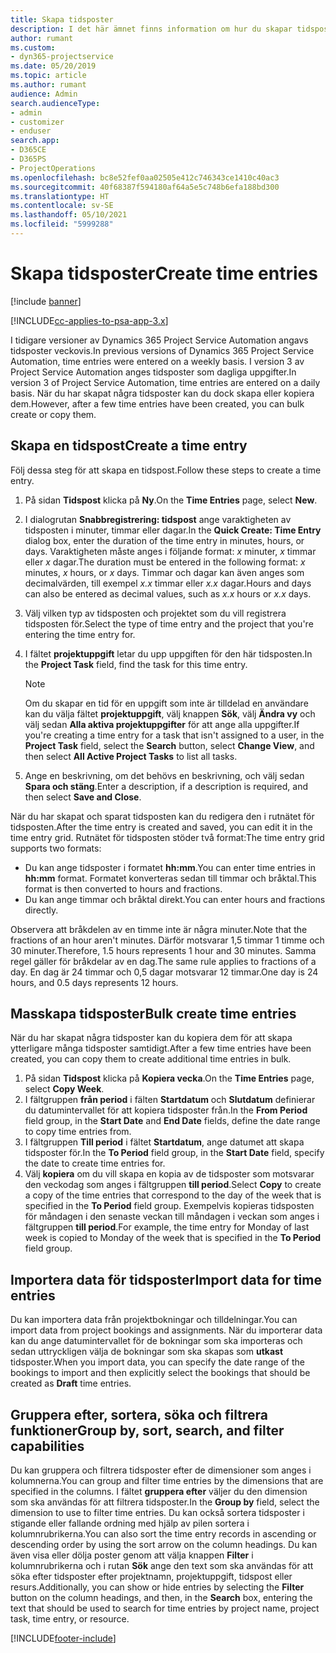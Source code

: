 ```yaml
---
title: Skapa tidsposter
description: I det här ämnet finns information om hur du skapar tidsposter.
author: rumant
ms.custom:
- dyn365-projectservice
ms.date: 05/20/2019
ms.topic: article
ms.author: rumant
audience: Admin
search.audienceType:
- admin
- customizer
- enduser
search.app:
- D365CE
- D365PS
- ProjectOperations
ms.openlocfilehash: bc8e52fef0aa02505e412c746343ce1410c40ac3
ms.sourcegitcommit: 40f68387f594180af64a5e5c748b6efa188bd300
ms.translationtype: HT
ms.contentlocale: sv-SE
ms.lasthandoff: 05/10/2021
ms.locfileid: "5999288"
---
```

# <a name="create-time-entries"></a><span data-ttu-id="7ecc5-103">Skapa tidsposter</span><span class="sxs-lookup"><span data-stu-id="7ecc5-103">Create time entries</span></span>

[!include [banner](../includes/psa-now-project-operations.md)]

[!INCLUDE[cc-applies-to-psa-app-3.x](../includes/cc-applies-to-psa-app-3x.md)]

<span data-ttu-id="7ecc5-104">I tidigare versioner av Dynamics 365 Project Service Automation angavs tidsposter veckovis.</span><span class="sxs-lookup"><span data-stu-id="7ecc5-104">In previous versions of Dynamics 365 Project Service Automation, time entries were entered on a weekly basis.</span></span> <span data-ttu-id="7ecc5-105">I version 3 av Project Service Automation anges tidsposter som dagliga uppgifter.</span><span class="sxs-lookup"><span data-stu-id="7ecc5-105">In version 3 of Project Service Automation, time entries are entered on a daily basis.</span></span> <span data-ttu-id="7ecc5-106">När du har skapat några tidsposter kan du dock skapa eller kopiera dem.</span><span class="sxs-lookup"><span data-stu-id="7ecc5-106">However, after a few time entries have been created, you can bulk create or copy them.</span></span>

## <a name="create-a-time-entry"></a><span data-ttu-id="7ecc5-107">Skapa en tidspost</span><span class="sxs-lookup"><span data-stu-id="7ecc5-107">Create a time entry</span></span>

<span data-ttu-id="7ecc5-108">Följ dessa steg för att skapa en tidspost.</span><span class="sxs-lookup"><span data-stu-id="7ecc5-108">Follow these steps to create a time entry.</span></span>

1. <span data-ttu-id="7ecc5-109">På sidan **Tidspost** klicka på **Ny**.</span><span class="sxs-lookup"><span data-stu-id="7ecc5-109">On the **Time Entries** page, select **New**.</span></span>
2. <span data-ttu-id="7ecc5-110">I dialogrutan **Snabbregistrering: tidspost** ange varaktigheten av tidsposten i minuter, timmar eller dagar.</span><span class="sxs-lookup"><span data-stu-id="7ecc5-110">In the **Quick Create: Time Entry** dialog box, enter the duration of the time entry in minutes, hours, or days.</span></span> <span data-ttu-id="7ecc5-111">Varaktigheten måste anges i följande format: *x* minuter, *x* timmar eller *x* dagar.</span><span class="sxs-lookup"><span data-stu-id="7ecc5-111">The duration must be entered in the following format: *x* minutes, *x* hours, or *x* days.</span></span> <span data-ttu-id="7ecc5-112">Timmar och dagar kan även anges som decimalvärden, till exempel *x.x* timmar eller *x.x* dagar.</span><span class="sxs-lookup"><span data-stu-id="7ecc5-112">Hours and days can also be entered as decimal values, such as *x.x* hours or *x.x* days.</span></span>
3. <span data-ttu-id="7ecc5-113">Välj vilken typ av tidsposten och projektet som du vill registrera tidsposten för.</span><span class="sxs-lookup"><span data-stu-id="7ecc5-113">Select the type of time entry and the project that you're entering the time entry for.</span></span>
4. <span data-ttu-id="7ecc5-114">I fältet **projektuppgift** letar du upp uppgiften för den här tidsposten.</span><span class="sxs-lookup"><span data-stu-id="7ecc5-114">In the **Project Task** field, find the task for this time entry.</span></span>

    > [!NOTE]
    > <span data-ttu-id="7ecc5-115">Om du skapar en tid för en uppgift som inte är tilldelad en användare kan du välja fältet **projektuppgift**, välj knappen **Sök**, välj **Ändra vy** och välj sedan **Alla aktiva projektuppgifter** för att ange alla uppgifter.</span><span class="sxs-lookup"><span data-stu-id="7ecc5-115">If you're creating a time entry for a task that isn't assigned to a user, in the **Project Task** field, select the **Search** button, select **Change View**, and then select **All Active Project Tasks** to list all tasks.</span></span>

5. <span data-ttu-id="7ecc5-116">Ange en beskrivning, om det behövs en beskrivning, och välj sedan **Spara och stäng**.</span><span class="sxs-lookup"><span data-stu-id="7ecc5-116">Enter a description, if a description is required, and then select **Save and Close**.</span></span>

<span data-ttu-id="7ecc5-117">När du har skapat och sparat tidsposten kan du redigera den i rutnätet för tidsposten.</span><span class="sxs-lookup"><span data-stu-id="7ecc5-117">After the time entry is created and saved, you can edit it in the time entry grid.</span></span> <span data-ttu-id="7ecc5-118">Rutnätet för tidsposten stöder två format:</span><span class="sxs-lookup"><span data-stu-id="7ecc5-118">The time entry grid supports two formats:</span></span>

- <span data-ttu-id="7ecc5-119">Du kan ange tidsposter i formatet **hh:mm**.</span><span class="sxs-lookup"><span data-stu-id="7ecc5-119">You can enter time entries in **hh:mm** format.</span></span> <span data-ttu-id="7ecc5-120">Formatet konverteras sedan till timmar och bråktal.</span><span class="sxs-lookup"><span data-stu-id="7ecc5-120">This format is then converted to hours and fractions.</span></span>
- <span data-ttu-id="7ecc5-121">Du kan ange timmar och bråktal direkt.</span><span class="sxs-lookup"><span data-stu-id="7ecc5-121">You can enter hours and fractions directly.</span></span>

<span data-ttu-id="7ecc5-122">Observera att bråkdelen av en timme inte är några minuter.</span><span class="sxs-lookup"><span data-stu-id="7ecc5-122">Note that the fractions of an hour aren't minutes.</span></span> <span data-ttu-id="7ecc5-123">Därför motsvarar 1,5 timmar 1 timme och 30 minuter.</span><span class="sxs-lookup"><span data-stu-id="7ecc5-123">Therefore, 1.5 hours represents 1 hour and 30 minutes.</span></span> <span data-ttu-id="7ecc5-124">Samma regel gäller för bråkdelar av en dag.</span><span class="sxs-lookup"><span data-stu-id="7ecc5-124">The same rule applies to fractions of a day.</span></span> <span data-ttu-id="7ecc5-125">En dag är 24 timmar och 0,5 dagar motsvarar 12 timmar.</span><span class="sxs-lookup"><span data-stu-id="7ecc5-125">One day is 24 hours, and 0.5 days represents 12 hours.</span></span>

## <a name="bulk-create-time-entries"></a><span data-ttu-id="7ecc5-126">Masskapa tidsposter</span><span class="sxs-lookup"><span data-stu-id="7ecc5-126">Bulk create time entries</span></span>

<span data-ttu-id="7ecc5-127">När du har skapat några tidsposter kan du kopiera dem för att skapa ytterligare många tidsposter samtidigt.</span><span class="sxs-lookup"><span data-stu-id="7ecc5-127">After a few time entries have been created, you can copy them to create additional time entries in bulk.</span></span>

1. <span data-ttu-id="7ecc5-128">På sidan **Tidspost** klicka på **Kopiera vecka**.</span><span class="sxs-lookup"><span data-stu-id="7ecc5-128">On the **Time Entries** page, select **Copy Week**.</span></span>
2. <span data-ttu-id="7ecc5-129">I fältgruppen **från period** i fälten **Startdatum** och **Slutdatum** definierar du datumintervallet för att kopiera tidsposter från.</span><span class="sxs-lookup"><span data-stu-id="7ecc5-129">In the **From Period** field group, in the **Start Date** and **End Date** fields, define the date range to copy time entries from.</span></span>
3. <span data-ttu-id="7ecc5-130">I fältgruppen **Till period** i fältet **Startdatum**, ange datumet att skapa tidsposter för.</span><span class="sxs-lookup"><span data-stu-id="7ecc5-130">In the **To Period** field group, in the **Start Date** field, specify the date to create time entries for.</span></span>
4. <span data-ttu-id="7ecc5-131">Välj **kopiera** om du vill skapa en kopia av de tidsposter som motsvarar den veckodag som anges i fältgruppen **till period**.</span><span class="sxs-lookup"><span data-stu-id="7ecc5-131">Select **Copy** to create a copy of the time entries that correspond to the day of the week that is specified in the **To Period** field group.</span></span> <span data-ttu-id="7ecc5-132">Exempelvis kopieras tidsposten för måndagen i den senaste veckan till måndagen i veckan som anges i fältgruppen **till period**.</span><span class="sxs-lookup"><span data-stu-id="7ecc5-132">For example, the time entry for Monday of last week is copied to Monday of the week that is specified in the **To Period** field group.</span></span>

## <a name="import-data-for-time-entries"></a><span data-ttu-id="7ecc5-133">Importera data för tidsposter</span><span class="sxs-lookup"><span data-stu-id="7ecc5-133">Import data for time entries</span></span>

<span data-ttu-id="7ecc5-134">Du kan importera data från projektbokningar och tilldelningar.</span><span class="sxs-lookup"><span data-stu-id="7ecc5-134">You can import data from project bookings and assignments.</span></span> <span data-ttu-id="7ecc5-135">När du importerar data kan du ange datumintervallet för de bokningar som ska importeras och sedan uttryckligen välja de bokningar som ska skapas som **utkast** tidsposter.</span><span class="sxs-lookup"><span data-stu-id="7ecc5-135">When you import data, you can specify the date range of the bookings to import and then explicitly select the bookings that should be created as **Draft** time entries.</span></span>

## <a name="group-by-sort-search-and-filter-capabilities"></a><span data-ttu-id="7ecc5-136">Gruppera efter, sortera, söka och filtrera funktioner</span><span class="sxs-lookup"><span data-stu-id="7ecc5-136">Group by, sort, search, and filter capabilities</span></span>

<span data-ttu-id="7ecc5-137">Du kan gruppera och filtrera tidsposter efter de dimensioner som anges i kolumnerna.</span><span class="sxs-lookup"><span data-stu-id="7ecc5-137">You can group and filter time entries by the dimensions that are specified in the columns.</span></span> <span data-ttu-id="7ecc5-138">I fältet **gruppera efter** väljer du den dimension som ska användas för att filtrera tidsposter.</span><span class="sxs-lookup"><span data-stu-id="7ecc5-138">In the **Group by** field, select the dimension to use to filter time entries.</span></span> <span data-ttu-id="7ecc5-139">Du kan också sortera tidsposter i stigande eller fallande ordning med hjälp av pilen sortera i kolumnrubrikerna.</span><span class="sxs-lookup"><span data-stu-id="7ecc5-139">You can also sort the time entry records in ascending or descending order by using the sort arrow on the column headings.</span></span> <span data-ttu-id="7ecc5-140">Du kan även visa eller dölja poster genom att välja knappen **Filter** i kolumnrubrikerna och i rutan **Sök** ange den text som ska användas för att söka efter tidsposter efter projektnamn, projektuppgift, tidspost eller resurs.</span><span class="sxs-lookup"><span data-stu-id="7ecc5-140">Additionally, you can show or hide entries by selecting the **Filter** button on the column headings, and then, in the **Search** box, entering the text that should be used to search for time entries by project name, project task, time entry, or resource.</span></span>


[!INCLUDE[footer-include](../includes/footer-banner.md)]